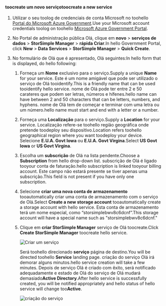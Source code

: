 <!--author=SharS last changed: 9/17/15-->


#### <a name="toocreate-a-new-service"></a><span data-ttu-id="dd523-101">toocreate um novo serviço</span><span class="sxs-lookup"><span data-stu-id="dd523-101">toocreate a new service</span></span>
1. <span data-ttu-id="dd523-102">Utilizar o seu toolog de credenciais de conta Microsoft no toohello [Portal do Microsoft Azure Government](https://manage.windowsazure.us/).</span><span class="sxs-lookup"><span data-stu-id="dd523-102">Use your Microsoft account credentials toolog on toohello [Microsoft Azure Government Portal](https://manage.windowsazure.us/).</span></span>
2. <span data-ttu-id="dd523-103">No Portal de administração pública Olá, clique em **novo** > **serviços de dados** > **StorSimple Manager** > **rápida Criar**.</span><span class="sxs-lookup"><span data-stu-id="dd523-103">In hello Government Portal, click **New** > **Data Services** > **StorSimple Manager** > **Quick Create**.</span></span>
3. <span data-ttu-id="dd523-104">No formulário de Olá que é apresentado, Olá seguintes:</span><span class="sxs-lookup"><span data-stu-id="dd523-104">In hello form that is displayed, do hello following:</span></span>
   
   1. <span data-ttu-id="dd523-105">Forneça um **Nome** exclusivo para o serviço.</span><span class="sxs-lookup"><span data-stu-id="dd523-105">Supply a unique **Name** for your service.</span></span> <span data-ttu-id="dd523-106">Este é um nome amigável que pode ser utilizado o serviço de Olá tooidentify.</span><span class="sxs-lookup"><span data-stu-id="dd523-106">This is a friendly name that can be used tooidentify hello service.</span></span> <span data-ttu-id="dd523-107">nome de Olá pode ter entre 2 e 50 carateres que podem ser letras, números e hífenes.</span><span class="sxs-lookup"><span data-stu-id="dd523-107">hello name can have between 2 and 50 characters that can be letters, numbers, and hyphens.</span></span> <span data-ttu-id="dd523-108">nome de Olá tem de começar e terminar com uma letra ou um número.</span><span class="sxs-lookup"><span data-stu-id="dd523-108">hello name must start and end with a letter or a number.</span></span>
   2. <span data-ttu-id="dd523-109">Forneça uma **Localização** para o serviço.</span><span class="sxs-lookup"><span data-stu-id="dd523-109">Supply a **Location** for your service.</span></span> <span data-ttu-id="dd523-110">Localização refere-se toohello região geográfica onde pretende toodeploy seu dispositivo.</span><span class="sxs-lookup"><span data-stu-id="dd523-110">Location refers toohello geographical region where you want toodeploy your device.</span></span> <span data-ttu-id="dd523-111">Selecione **E.U.A. Govt Iowa** ou **E.U.A. Govt Virgina**.</span><span class="sxs-lookup"><span data-stu-id="dd523-111">Select **US Govt Iowa** or **US Govt Virgina**.</span></span>
   3. <span data-ttu-id="dd523-112">Escolha um **subscrição** de Olá na lista pendente.</span><span class="sxs-lookup"><span data-stu-id="dd523-112">Choose a **Subscription** from hello drop-down list.</span></span> <span data-ttu-id="dd523-113">subscrição de Olá é ligado tooyour conta de faturação.</span><span class="sxs-lookup"><span data-stu-id="dd523-113">hello subscription is linked tooyour billing account.</span></span> <span data-ttu-id="dd523-114">Este campo não estará presente se tiver apenas uma subscrição.</span><span class="sxs-lookup"><span data-stu-id="dd523-114">This field is not present if you have only one subscription.</span></span>
   4. <span data-ttu-id="dd523-115">Selecione **criar uma nova conta de armazenamento** tooautomatically criar uma conta de armazenamento com o serviço de Olá.</span><span class="sxs-lookup"><span data-stu-id="dd523-115">Select **Create a new storage account** tooautomatically create a storage account with hello service.</span></span> <span data-ttu-id="dd523-116">Esta conta de armazenamento terá um nome especial, como “storsimplebwv8c6dcnf”.</span><span class="sxs-lookup"><span data-stu-id="dd523-116">This storage account will have a special name such as "storsimplebwv8c6dcnf."</span></span>
   5. <span data-ttu-id="dd523-117">Clique em **criar StorSimple Manager** serviço de Olá toocreate.</span><span class="sxs-lookup"><span data-stu-id="dd523-117">Click **Create StorSimple Manager** toocreate hello service.</span></span>
      
       ![Criar um serviço](./media/storsimple-create-new-service-gov/HCS_CreateAService-gov-include.png)
      
      <span data-ttu-id="dd523-119">Será toohello direcionado **serviço** página de destino.</span><span class="sxs-lookup"><span data-stu-id="dd523-119">You will be directed toohello **Service** landing page.</span></span> <span data-ttu-id="dd523-120">criação do serviço Olá irá demorar alguns minutos.</span><span class="sxs-lookup"><span data-stu-id="dd523-120">hello service creation will take a few minutes.</span></span> <span data-ttu-id="dd523-121">Depois de serviço Olá é criado com êxito, será notificado adequadamente e estado de Olá do serviço de Olá mudará demasiado**Active Directory**.</span><span class="sxs-lookup"><span data-stu-id="dd523-121">After hello service is successfully created, you will be notified appropriately and hello status of hello service will change too**Active**.</span></span>
      
       ![criação do serviço](./media/storsimple-create-new-service-gov/HCS_StorSimpleManagerServicePage-gov-include.png)

